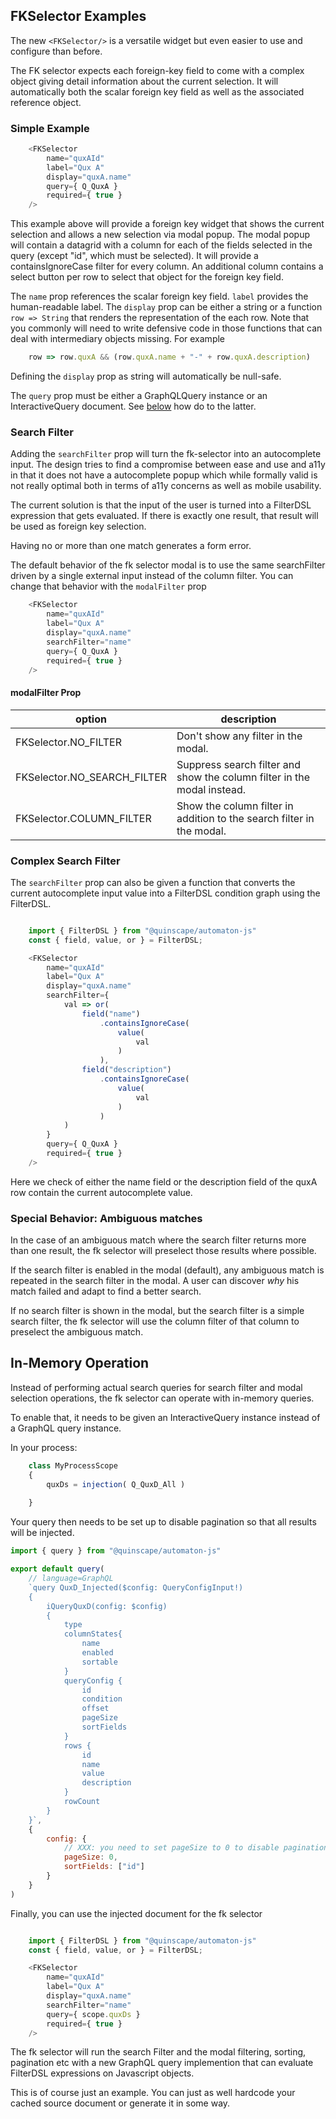 ## FKSelector Examples

The new `<FKSelector/>` is a versatile widget but even easier to use and configure than before.
                       
The FK selector expects each foreign-key field to come with a complex object giving detail information about the current
selection. It will automatically both the scalar foreign key field as well as the associated reference object.
                
### Simple Example

```js
    <FKSelector
        name="quxAId"
        label="Qux A"
        display="quxA.name"
        query={ Q_QuxA }
        required={ true }
    />
```

This example above will provide a foreign key widget that shows the current selection and allows a new selection via
modal popup. The modal popup will contain a datagrid with a column for each of the fields selected in the query (except
"id", which must be selected). It will provide a containsIgnoreCase filter for every column. An additional column
contains a select button per row to select that object for the foreign key field.

The `name` prop references the scalar foreign key field. `label` provides the human-readable label. The `display` prop
can be either a string or a function `row => String` that renders the representation of the each row. Note that you
commonly will need to write defensive code in those functions that can deal with intermediary objects missing. For example

```js
    row => row.quxA && (row.quxA.name + "-" + row.quxA.description)
```

Defining the `display` prop as string will automatically be null-safe.

The `query` prop must be either a GraphQLQuery instance or an InteractiveQuery document. See [below](#in-memory-operation) how do to the latter.  


### Search Filter

Adding the `searchFilter` prop will turn the fk-selector into an autocomplete input. The design tries to find a 
compromise between ease and use and a11y in that it does not have a autocomplete popup which while formally valid
is not really optimal both in terms of a11y concerns as well as mobile usability. 

The current solution is that the input of the user is turned into a FilterDSL expression that gets evaluated. If there is
exactly one result, that result will be used as foreign key selection.

Having no or more than one match generates a form error.

The default behavior of the fk selector modal is to use the same searchFilter driven by a single external input instead 
of the column filter. You can change that behavior with the `modalFilter` prop
                                                                          
```js
    <FKSelector
        name="quxAId"
        label="Qux A"
        display="quxA.name"
        searchFilter="name"
        query={ Q_QuxA }
        required={ true }
    />
```

#### modalFilter Prop

option                      | description
----------------------------|------------
FKSelector.NO_FILTER        | Don't show any filter in the modal.
FKSelector.NO_SEARCH_FILTER | Suppress search filter and show the column filter in the modal instead.
FKSelector.COLUMN_FILTER    | Show the column filter in addition to the search filter in the modal. 

### Complex Search Filter
                            
The `searchFilter` prop can also be given a function that converts the current autocomplete input value into a FilterDSL
condition graph using the FilterDSL.

```js

    import { FilterDSL } from "@quinscape/automaton-js"
    const { field, value, or } = FilterDSL;

    <FKSelector
        name="quxAId"
        label="Qux A"
        display="quxA.name"
        searchFilter={
            val => or(
                field("name")
                    .containsIgnoreCase(
                        value(
                            val
                        )
                    ),
                field("description")
                    .containsIgnoreCase(
                        value(
                            val
                        )
                    )
            )
        }
        query={ Q_QuxA }
        required={ true }
    />
```

Here we check of either the name field or the description field of the quxA row contain the current autocomplete value.

### Special Behavior: Ambiguous matches

In the case of an ambiguous match where the search filter returns more than one result, the fk selector will preselect 
those results where possible.

If the search filter is enabled in the modal (default), any ambiguous match is repeated in the search filter in the modal.
A user can discover *why* his match failed and adapt to find a better search.

If no search filter is shown in the modal, but the search filter is a simple search filter, the fk selector will use the 
column filter of that column to preselect the ambiguous match.


## In-Memory Operation

Instead of performing actual search queries for search filter and modal selection operations, the fk selector can operate
with in-memory queries.

To enable that, it needs to be given an InteractiveQuery instance instead of a GraphQL query instance.
      
In your process:

```js
    class MyProcessScope
    {
        quxDs = injection( Q_QuxD_All )
        
    }
```
      
Your query then needs to be set up to disable pagination so that all results will be injected.

```js
import { query } from "@quinscape/automaton-js"

export default query(
    // language=GraphQL
    `query QuxD_Injected($config: QueryConfigInput!)
    {
        iQueryQuxD(config: $config)
        {
            type
            columnStates{
                name
                enabled
                sortable
            }
            queryConfig {
                id
                condition
                offset
                pageSize
                sortFields
            }
            rows {
                id
                name
                value
                description
            }
            rowCount
        }
    }`,
    {
        config: {
            // XXX: you need to set pageSize to 0 to disable pagination here
            pageSize: 0,
            sortFields: ["id"]
        }
    }
)
```

Finally, you can use the injected document for the fk selector

```js

    import { FilterDSL } from "@quinscape/automaton-js"
    const { field, value, or } = FilterDSL;

    <FKSelector
        name="quxAId"
        label="Qux A"
        display="quxA.name"
        searchFilter="name"
        query={ scope.quxDs }
        required={ true }
    />
```
        
The fk selector will run the search Filter and the modal filtering, sorting, pagination etc with a new GraphQL 
query implemention that can evaluate FilterDSL expressions on Javascript objects.

This is of course just an example. You can just as well hardcode your cached source document or generate it in some way.
